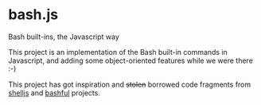 bash.js
=======

Bash built-ins, the Javascript way


This project is an implementation of the Bash built-in commands in Javascript,
and adding some object-oriented features while we were there :-)

This project has got inspiration and ~~stolen~~ borrowed code fragments from
[shelljs](https://github.com/arturadib/shelljs) and
[bashful](https://github.com/substack/bashful) projects.
